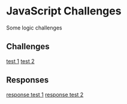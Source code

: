 # JavaScript Challenges

Some logic challenges

## Challenges
[test 1](./tests/test1.js)
[test 2](./tests/test2.js)

## Responses
[response test 1](./responses/test1.response.js)
[response test 2](./responses/test2.response.js)
